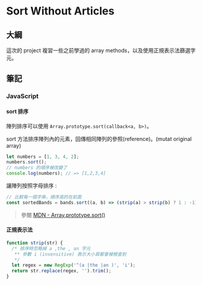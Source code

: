 # Sort Without Articles

## 大綱

這次的 project 複習一些之前學過的 array methods，以及使用正規表示法篩選字元。

## 筆記

### JavaScript

#### **sort 排序**

陣列排序可以使用 `Array.prototype.sort(callback<a, b>)`。

sort 方法排序陣列內的元素，回傳相同陣列的參照(reference)。(mutat original array)

```javascript
let numbers = [1, 3, 4, 2];
numbers.sort();
// numbers 的順序被改變了
console.log(numbers); // => [1,2,3,4]
```

讓陣列按照字母排序 :

```javascript
// 比較每一個字串，順序高的在前面
const sortedBands = bands.sort((a, b) => (strip(a) > strip(b) ? 1 : -1));
```

> 參閱 [MDN - Array.prototype.sort() ](https://developer.mozilla.org/en-US/docs/Web/JavaScript/Reference/Global_Objects/Array/sort)

#### **正規表示法**

```javascript
function strip(str) {
  /* 排序時忽略掉 a ,the , an 字元
   ** 參數 i (insensitive) 表示大小寫都會被檢查到
   */
  let regex = new RegExp('^(a |the |an )', 'i');
  return str.replace(regex, '').trim();
}
```
